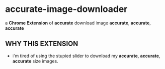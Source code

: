# accurate-image-downloader
a **Chrome Extension** of **accurate** download image **accurate**, **accurate**, **accurate**

## WHY THIS EXTENSION

- i'm tired of using the stupied slider to download my **accurate**, **accurate**, **accurate** size images.
